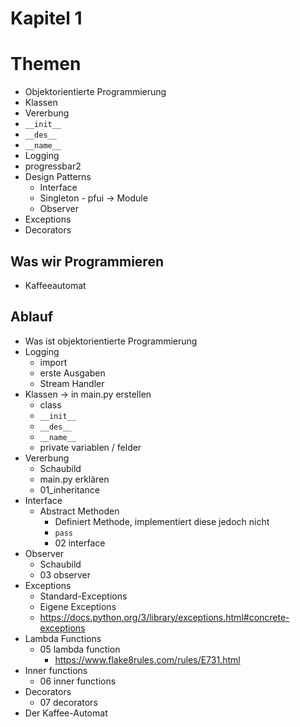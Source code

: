 # Kapitel 1

# Themen
* Objektorientierte Programmierung
* Klassen
* Vererbung
* `__init__`
* `__des__`
* `__name__`
* Logging
* progressbar2
* Design Patterns
  * Interface
  * Singleton - pfui -> Module
  * Observer
* Exceptions
* Decorators

## Was wir Programmieren
* Kaffeeautomat

## Ablauf
* Was ist objektorientierte Programmierung
* Logging
  * import
  * erste Ausgaben
  * Stream Handler
* Klassen -> in main.py erstellen
  * class
  * `__init__`
  * `__des__`
  * `__name__`
  * private variablen / felder
* Vererbung
  * Schaubild 
  * main.py erklären
  * 01_inheritance
* Interface
  * Abstract Methoden
    * Definiert Methode, implementiert diese jedoch nicht
    * `pass`
    * 02 interface
* Observer
  * Schaubild
  * 03 observer
* Exceptions
  * Standard-Exceptions
  * Eigene Exceptions
  * https://docs.python.org/3/library/exceptions.html#concrete-exceptions
* Lambda Functions
  * 05 lambda function
    * https://www.flake8rules.com/rules/E731.html
* Inner functions
  * 06 inner functions
* Decorators
  * 07 decorators
* Der Kaffee-Automat